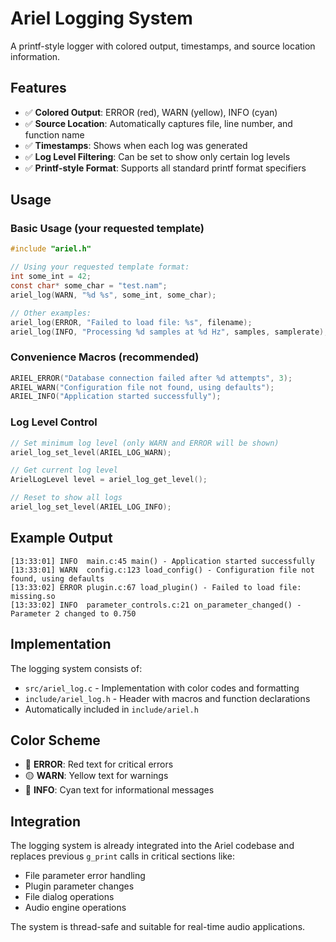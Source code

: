 # Ariel Logging System

A printf-style logger with colored output, timestamps, and source location information.

## Features
- ✅ **Colored Output**: ERROR (red), WARN (yellow), INFO (cyan)
- ✅ **Source Location**: Automatically captures file, line number, and function name
- ✅ **Timestamps**: Shows when each log was generated
- ✅ **Log Level Filtering**: Can be set to show only certain log levels
- ✅ **Printf-style Format**: Supports all standard printf format specifiers

## Usage

### Basic Usage (your requested template)
```c
#include "ariel.h"

// Using your requested template format:
int some_int = 42;
const char* some_char = "test.nam";
ariel_log(WARN, "%d %s", some_int, some_char);

// Other examples:
ariel_log(ERROR, "Failed to load file: %s", filename);
ariel_log(INFO, "Processing %d samples at %d Hz", samples, samplerate);
```

### Convenience Macros (recommended)
```c
ARIEL_ERROR("Database connection failed after %d attempts", 3);
ARIEL_WARN("Configuration file not found, using defaults");
ARIEL_INFO("Application started successfully");
```

### Log Level Control
```c
// Set minimum log level (only WARN and ERROR will be shown)
ariel_log_set_level(ARIEL_LOG_WARN);

// Get current log level
ArielLogLevel level = ariel_log_get_level();

// Reset to show all logs
ariel_log_set_level(ARIEL_LOG_INFO);
```

## Example Output

```
[13:33:01] INFO  main.c:45 main() - Application started successfully
[13:33:01] WARN  config.c:123 load_config() - Configuration file not found, using defaults
[13:33:02] ERROR plugin.c:67 load_plugin() - Failed to load file: missing.so
[13:33:02] INFO  parameter_controls.c:21 on_parameter_changed() - Parameter 2 changed to 0.750
```

## Implementation

The logging system consists of:
- `src/ariel_log.c` - Implementation with color codes and formatting
- `include/ariel_log.h` - Header with macros and function declarations
- Automatically included in `include/ariel.h`

## Color Scheme
- 🔴 **ERROR**: Red text for critical errors
- 🟡 **WARN**: Yellow text for warnings  
- 🔵 **INFO**: Cyan text for informational messages

## Integration

The logging system is already integrated into the Ariel codebase and replaces previous `g_print` calls in critical sections like:
- File parameter error handling
- Plugin parameter changes
- File dialog operations
- Audio engine operations

The system is thread-safe and suitable for real-time audio applications.